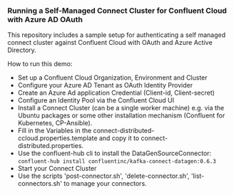 ### Running a Self-Managed Connect Cluster for Confluent Cloud with Azure AD OAuth

This repository includes a sample setup for authenticating a self managed connect cluster 
against Confluent Cloud with OAuth and Azure Active Directory. 

How to run this demo:

* Set up a Confluent Cloud Organization, Environment and Cluster
* Configure your Azure AD Tenant as OAuth Identity Provider
* Create an Azure Ad application Credential (Client-id, Client-secret)
* Configure an Identity Pool via the Confluent Cloud UI
* Install a Connect Cluster (can be a single worker machine) e.g. via the Ubuntu packages or some other installation mechanism (Confluent for Kubernetes, CP-Ansible). 
* Fill in the Variables in the connect-distributed-ccloud.properties.template and copy it to connect-distributed.properties. 
* Use the confluent-hub cli to install the DataGenSourceConnector: `confluent-hub install confluentinc/kafka-connect-datagen:0.6.3`
* Start your Connect Cluster
* Use the scripts 'post-connector.sh', 'delete-connector.sh', 'list-connectors.sh' to manage your connectors. 
